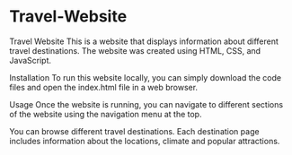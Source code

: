 # Travel-Website

Travel Website
This is a website that displays information about different travel destinations. The website was created using HTML, CSS, and JavaScript.

Installation
To run this website locally, you can simply download the code files and open the index.html file in a web browser.

Usage
Once the website is running, you can navigate to different sections of the website using the navigation menu at the top.

You can browse different travel destinations. Each destination page includes information about the locations, climate and popular attractions.

